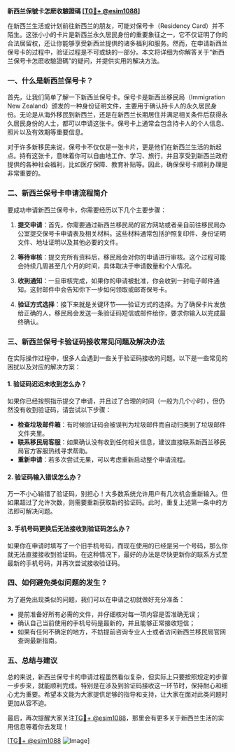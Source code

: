 **新西兰保號卡怎麽收驗證碼 [[TG💪+ @esim1088](https://t.me/s/esim1088)]**

在新西兰生活或计划前往新西兰的朋友，可能对保号卡（Residency Card）并不陌生。这张小小的卡片是新西兰永久居民身份的重要象征之一，它不仅证明了你的合法居留权，还让你能够享受新西兰提供的诸多福利和服务。然而，在申请新西兰保号卡的过程中，验证过程是不可或缺的一部分。本文将详细为你解答关于“新西兰保号卡怎麽收驗證碼”的疑问，并提供实用的解决方法。

### 一、什么是新西兰保号卡？

首先，让我们简单了解一下新西兰保号卡。保号卡是新西兰移民局（Immigration New Zealand）颁发的一种身份证明文件，主要用于确认持卡人的永久居民身份。无论是从海外移民到新西兰，还是在新西兰长期居住并满足相关条件后获得永久居民身份的人士，都可以申请这张卡。保号卡上通常会包含持卡人的个人信息、照片以及有效期等重要信息。

对于许多新移民来说，保号卡不仅仅是一张卡片，更是他们在新西兰生活的新起点。持有这张卡，意味着你可以自由地工作、学习、旅行，并且享受到新西兰政府提供的各种社会福利，比如医疗保障、教育补贴等。因此，确保保号卡顺利办理是非常重要的。

### 二、新西兰保号卡申请流程简介

要成功申请新西兰保号卡，你需要经历以下几个主要步骤：

1. **提交申请**：首先，你需要通过新西兰移民局的官方网站或者亲自前往移民局办公室提交保号卡申请表及相关材料。这些材料通常包括护照复印件、身份证明文件、地址证明以及其他必要的文件。

2. **等待审核**：提交完所有资料后，移民局会对你的申请进行审核。这个过程可能会持续几周甚至几个月的时间，具体取决于申请数量和个人情况。

3. **收到通知**：一旦审核完成，如果你的申请被批准，你会收到一封电子邮件通知。这封邮件中会告知你下一步如何领取或邮寄保号卡。

4. **验证方式选择**：接下来就是关键环节——验证方式的选择。为了确保卡片发放给正确的人，移民局会发送一条验证码短信或邮件给你，要求你输入以完成最终确认。

### 三、新西兰保号卡验证码接收常见问题及解决办法

在实际操作过程中，很多人会遇到一些关于验证码接收的问题。以下是一些常见的困扰以及对应的解决方案：

#### 1. 验证码迟迟未收到怎么办？
如果你已经按照指示提交了申请，并且过了合理的时间（一般为几个小时），但仍然没有收到验证码，请尝试以下步骤：
   - **检查垃圾邮件箱**：有时候验证码会被误判为垃圾邮件而自动归类到了垃圾邮件文件夹里。
   - **联系移民局客服**：如果确认没有收到任何相关信息，建议直接联系新西兰移民局官方客服热线寻求帮助。
   - **重新申请**：若多次尝试无果，可以考虑重新启动整个申请流程。

#### 2. 验证码输入错误怎么办？
万一不小心输错了验证码，别担心！大多数系统允许用户有几次机会重新输入。但如果超过了允许次数，则需要重新获取新的验证码。此时，重复上述第一条中的方法即可解决问题。

#### 3. 手机号码更换后无法接收到验证码怎么办？
如果你在申请时填写了一个旧手机号码，而现在使用的已经是另一个号码，那么你就无法直接接收到验证码。在这种情况下，最好的办法是尽快更新你的联系方式至最新的手机号码，并再次尝试接收验证码。

### 四、如何避免类似问题的发生？
为了避免出现类似的问题，我们可以在申请之初就做好充分准备：
   - 提前准备好所有必需的文件，并仔细核对每一项内容是否准确无误；
   - 确认自己当前使用的手机号码是最新的，并且能够正常接收短信；
   - 如果有任何不确定的地方，不妨提前咨询专业人士或者访问新西兰移民局官网查询最新指南。

### 五、总结与建议

总的来说，新西兰保号卡的申请过程虽然看似复杂，但实际上只要按照规定的步骤一步步来，就能顺利完成。特别是在涉及到验证码接收这一环节时，保持耐心和细心尤为重要。希望本文能为大家提供足够的指导和支持，让大家在面对此类问题时更加从容不迫。

最后，再次提醒大家关注[TG💪+ @esim1088](https://t.me/s/esim1088)，那里会有更多关于新西兰生活的实用信息等着你去发现！

[[TG💪+ @esim1088](https://t.me/s/esim1088) ![Image](https://i.postimg.cc/4NQfJmqS/Snipaste-2025-05-13-00-14-12.png)]